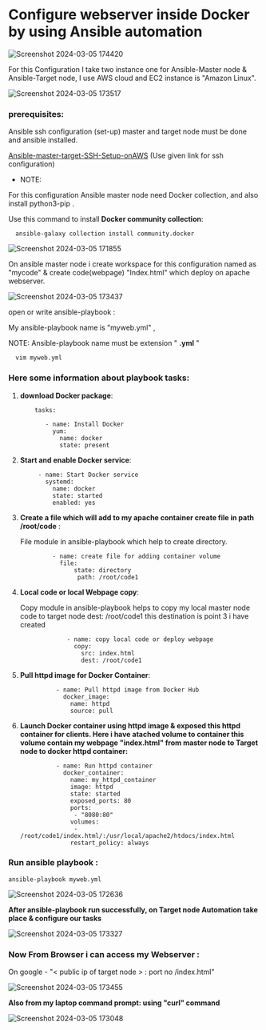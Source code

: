 # Configure webserver inside Docker by using Ansible automation

![Screenshot 2024-03-05 174420](https://github.com/Pratikshinde55/Ansible-Playbook-LaunchDocker-container/assets/145910708/8d1dccb8-16de-4aa8-aba6-6a13e5c78993)


For this Configuration I take two instance one for Ansible-Master node & Ansible-Target node, I use AWS cloud and EC2 instance is "Amazon Linux".

![Screenshot 2024-03-05 173517](https://github.com/Pratikshinde55/Ansible-Playbook-LaunchDocker-container/assets/145910708/7497cd99-984b-4f13-a0d6-f79eb1787b74)


### prerequisites:

Ansible ssh configuration (set-up) master and target node must be done and ansible installed.
   
[Ansible-master-target-SSH-Setup-onAWS](https://github.com/Pratikshinde55/Ansible-setup-onAWS.git) 
(Use given link for ssh configuration)
  
- NOTE:

For this configuration Ansible master node need Docker collection, and also install python3-pip .

Use this command to install **Docker community collection**:

      ansible-galaxy collection install community.docker

![Screenshot 2024-03-05 171855](https://github.com/Pratikshinde55/Ansible-Playbook-LaunchDocker-container/assets/145910708/4ef212b5-59dd-4dd7-bf5a-b9ee542aa78d)

On ansible master node i create workspace for this configuration named as "mycode" & create code(webpage) "Index.html" which deploy on apache webserver.

![Screenshot 2024-03-05 173437](https://github.com/Pratikshinde55/Ansible-Playbook-LaunchDocker-container/assets/145910708/1e002af3-07d2-4a67-bcf5-c2ac69edbbc7)



open or write ansible-playbook :

My ansible-playbook name is "myweb.yml" ,

NOTE: Ansible-playbook name must be extension " **.yml** " 

      vim myweb.yml


### Here some information about playbook tasks:

 1. **download Docker package**:

       
            tasks:

               - name: Install Docker
                 yum:
                   name: docker
                   state: present

           
2. **Start and enable Docker service**:


            - name: Start Docker service
              systemd:
                name: docker
                state: started
                enabled: yes

3. **Create a file which will add to my apache container create file in path /root/code** :

   File module in ansible-playbook which help to create directory.


                - name: create file for adding container volume
                  file:
                      state: directory
                       path: /root/code1
            
4. **Local code or local Webpage copy**:
   
    Copy module in ansible-playbook helps to copy my local master node code to target node dest: /root/code1 this destination is point 3 i have created 


                    - name: copy local code or deploy webpage
                      copy:
                        src: index.html
                        dest: /root/code1

 5. **Pull httpd image for Docker Container**: 


                  - name: Pull httpd image from Docker Hub
                    docker_image:
                      name: httpd
                      source: pull

 6. **Launch Docker container using httpd image & exposed this httpd container for clients. Here i have atached volume to container this volume contain my webpage
    "index.html" from master node to Target node to docker httpd container:**


                  - name: Run httpd container
                    docker_container:
                      name: my_httpd_container
                      image: httpd
                      state: started
                      exposed_ports: 80
                      ports:
                       - "8080:80"
                      volumes:
                       - /root/code1/index.html/:/usr/local/apache2/htdocs/index.html
                      restart_policy: always


    
### Run ansible playbook :

    ansible-playbook myweb.yml

![Screenshot 2024-03-05 172636](https://github.com/Pratikshinde55/Ansible-Playbook-LaunchDocker-container/assets/145910708/e6d5cf8c-a116-4d96-943f-d6c3f94c4cc3)




**After ansible-playbook run successfully, on Target node Automation take place & configure our tasks**

![Screenshot 2024-03-05 173327](https://github.com/Pratikshinde55/Ansible-Playbook-LaunchDocker-container/assets/145910708/c10ceda7-3104-45ef-ab5e-b804128d97f1)



### Now From Browser i can access my Webserver :

  On google - "< public ip of target node > : port no /index.html"

![Screenshot 2024-03-05 173455](https://github.com/Pratikshinde55/Ansible-Playbook-LaunchDocker-container/assets/145910708/8287070f-5632-4ed9-89e8-c93775ebcdef)


**Also from my laptop command prompt: using "curl" command**

![Screenshot 2024-03-05 173048](https://github.com/Pratikshinde55/Ansible-Playbook-LaunchDocker-container/assets/145910708/8718ac9e-3259-4e68-a775-1f44b09ed0dc)





